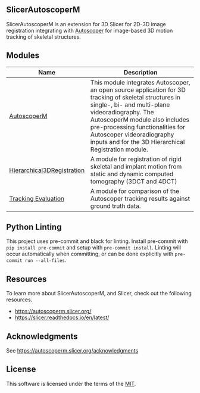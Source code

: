 SlicerAutoscoperM
-----------------

SlicerAutoscoperM is an extension for 3D Slicer for 2D-3D image registration integrating
with [Autoscoper][] for image-based 3D motion tracking of skeletal structures.

[Autoscoper]: https://github.com/BrownBiomechanics/Autoscoper

## Modules

| Name | Description |
|------|-------------|
| [AutoscoperM](AutoscoperM) | This module integrates Autoscoper, an open source application for 3D tracking of skeletal structures in single-, bi- and multi-plane videoradiography. The AutoscoperM module also includes pre-processing functionalities for Autoscoper videoradiography inputs and for the 3D Hierarchical Registration module. |
| [Hierarchical3DRegistration](Hierarchical3DRegistration) | A module for registration of rigid skeletal and implant motion from static and dynamic computed tomography (3DCT and 4DCT) |
| [Tracking Evaluation](TrackingEvaluation) | A module for comparison of the Autoscoper tracking results against ground truth data. |

## Python Linting

This project uses pre-commit and black for linting.
Install pre-commit with `pip install pre-commit` and setup with `pre-commit install`.
Linting will occur automatically when committing, or can be done explicitly with `pre-commit run --all-files`.

## Resources

To learn more about SlicerAutoscoperM, and Slicer, check out the following resources.

 - https://autoscoperm.slicer.org/
 - https://slicer.readthedocs.io/en/latest/


## Acknowledgments

See https://autoscoperm.slicer.org/acknowledgments


## License

This software is licensed under the terms of the [MIT](LICENSE).
